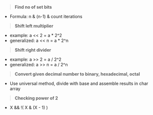 > **Find no of set bits**

-  Formula:  n & (n-1) & count iterations

> **Shift left multiplier**

-  example: a << 2 = a * 2^2
 - generalized: a << n = a * 2^n

> **Shift right divider**

-  example: a >> 2 = a / 2^2
 - generalized: a >> n = a / 2^n

> **Convert given decimal number to binary, hexadecimal, octal**

- Use universal method, divide with base and assemble results in char array

> **Checking power of 2**

- X && !( X & (X - 1) )

